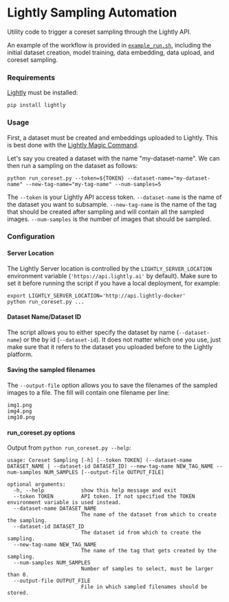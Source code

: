 # Lightly Sampling Automation

Utility code to trigger a coreset sampling through the Lightly API. 

An example of the workflow is provided in [`example_run.sh`](https://github.com/lightly-ai/sampling-automation/blob/main/example_run.sh), 
including the initial dataset creation, model training, data embedding, 
data upload, and coreset sampling.

### Requirements

[Lightly](https://github.com/lightly-ai/lightly) must be installed:
```
pip install lightly
```

### Usage

First, a dataset must be created and embeddings uploaded to Lightly. This is best
done with the [Lightly Magic Command](https://docs.lightly.ai/getting_started/command_line_tool.html#training-embedding-and-uploading-in-a-go-magic).

Let's say you created a dataset with the name "my-dataset-name". We can then run 
a sampling on the dataset as follows:
```
python run_coreset.py --token=${TOKEN} --dataset-name="my-dataset-name" --new-tag-name="my-tag-name" --num-samples=5
```

The `--token` is your Lightly API access token. `--dataset-name` is the name of the
dataset you want to subsample. `--new-tag-name` is the name of the tag that 
should be created after sampling and will contain all the sampled images.
`--num-samples` is the number of images that should be sampled.

### Configuration

#### Server Location

The Lightly Server location is controlled by the `LIGHTLY_SERVER_LOCATION` 
environment variable (`'https://api.lightly.ai'` by default). Make sure to set
it before running the script if you have a local deployment, for example:
```
export LIGHTLY_SERVER_LOCATION='http://api.lightly-docker'
python run_coreset.py ...
```

#### Dataset Name/Dataset ID

The script allows you to either specify the dataset by name (`--dataset-name`)
or the by id (`--dataset-id`). It does not matter which one you use, just make
sure that it refers to the dataset you uploaded before to the Lightly platform.

#### Saving the sampled filenames

The `--output-file` option allows you to save the filenames of the sampled
images to a file. The fill will contain one filename per line:
```
img1.png
img4.png
img10.png
```

#### run_coreset.py options

Output from `python run_coreset.py --help`:

```
usage: Coreset Sampling [-h] [--token TOKEN] (--dataset-name DATASET_NAME | --dataset-id DATASET_ID) --new-tag-name NEW_TAG_NAME --num-samples NUM_SAMPLES [--output-file OUTPUT_FILE]

optional arguments:
  -h, --help            show this help message and exit
  --token TOKEN         API token. If not specified the TOKEN environment variable is used instead.
  --dataset-name DATASET_NAME
                        The name of the dataset from which to create the sampling.
  --dataset-id DATASET_ID
                        The dataset id from which to create the sampling.
  --new-tag-name NEW_TAG_NAME
                        The name of the tag that gets created by the sampling.
  --num-samples NUM_SAMPLES
                        Number of samples to select, must be larger than 0.
  --output-file OUTPUT_FILE
                        File in which sampled filenames should be stored.
```